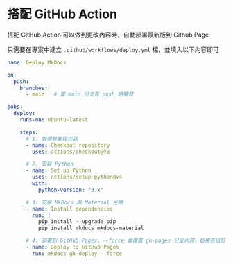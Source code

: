 # 搭配 GitHub Action

搭配 GitHub Action 可以做到更改內容時，自動部署最新版到 Github Page

只需要在專案中建立 `.github/workflows/deploy.yml` 檔，並填入以下內容即可
```yaml
name: Deploy MkDocs

on:
  push:
    branches:
      - main   # 當 main 分支有 push 時觸發

jobs:
  deploy:
    runs-on: ubuntu-latest

    steps:
      # 1. 取得專案程式碼
      - name: Checkout repository
        uses: actions/checkout@v3

      # 2. 安裝 Python
      - name: Set up Python
        uses: actions/setup-python@v4
        with:
          python-version: "3.x"

      # 3. 安裝 MkDocs 與 Material 主題
      - name: Install dependencies
        run: |
          pip install --upgrade pip
          pip install mkdocs mkdocs-material

      # 4. 部署到 GitHub Pages，--force 會覆蓋 gh-pages 分支內容，如果有自訂內容要小心
      - name: Deploy to GitHub Pages
        run: mkdocs gh-deploy --force

```
